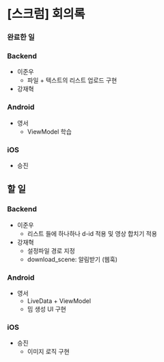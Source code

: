 # [스크럼] 회의록

### 완료한 일

### Backend

- 이준우
    - 파일 + 텍스트의 리스트 업로드 구현
- 강재혁

### Android

- 영서
    - ViewModel 학습

### iOS

- 승진

## 할 일

### Backend

- 이준우
    - 리스트 들에 하나하나 d-id 적용 및 영상 합치기 적용
- 강재혁
    - 설정파일 경로 지정
    - download_scene: 알림받기 (웹훅)

### Android

- 영서
    - LiveData + ViewModel
    - 밈 생성 UI 구현

### iOS

- 승진
    - 이미지 로직 구현
